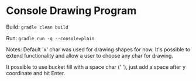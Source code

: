 # Console Drawing Program

Build: `gradle clean build`

Run: `gradle run -q --console=plain`

Notes: 
Default 'x' char was used for drawing shapes for now. It's possible to extend functionality
and allow a user to choose any char for drawing.

It possible to use bucket fill with a space char (' '), just add a space after y coordinate and hit Enter.  